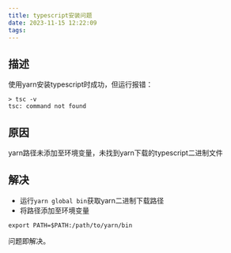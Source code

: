 ```yaml
---
title: typescript安装问题
date: 2023-11-15 12:22:09
tags:
---
```


## 描述
使用yarn安装typescript时成功，但运行报错：
```
> tsc -v
tsc: command not found
```

## 原因
yarn路径未添加至环境变量，未找到yarn下载的typescript二进制文件

## 解决
- 运行`yarn global bin`获取yarn二进制下载路径
- 将路径添加至环境变量
```
export PATH=$PATH:/path/to/yarn/bin
```
问题即解决。